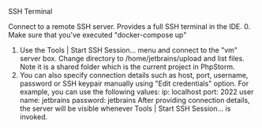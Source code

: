 SSH Terminal

Connect to a remote SSH server. Provides a full SSH terminal in the IDE.
0. Make sure that you've executed "docker-compose up"
1. Use the Tools | Start SSH Session... menu and connect to the "vm" server box.
   Change directory to /home/jetbrains/upload and list files. Note it is a shared folder which is the current project in PhpStorm.
2. You can also specify connection details such as host, port, username, password or SSH keypair manually using
   "Edit credentials" option.
   For example, you can use the following values:
   ip: localhost
   port: 2022
   user name: jetbrains
   password: jetbrains
   After providing connection details, the server will be visible whenever Tools | Start SSH Session... is invoked.

